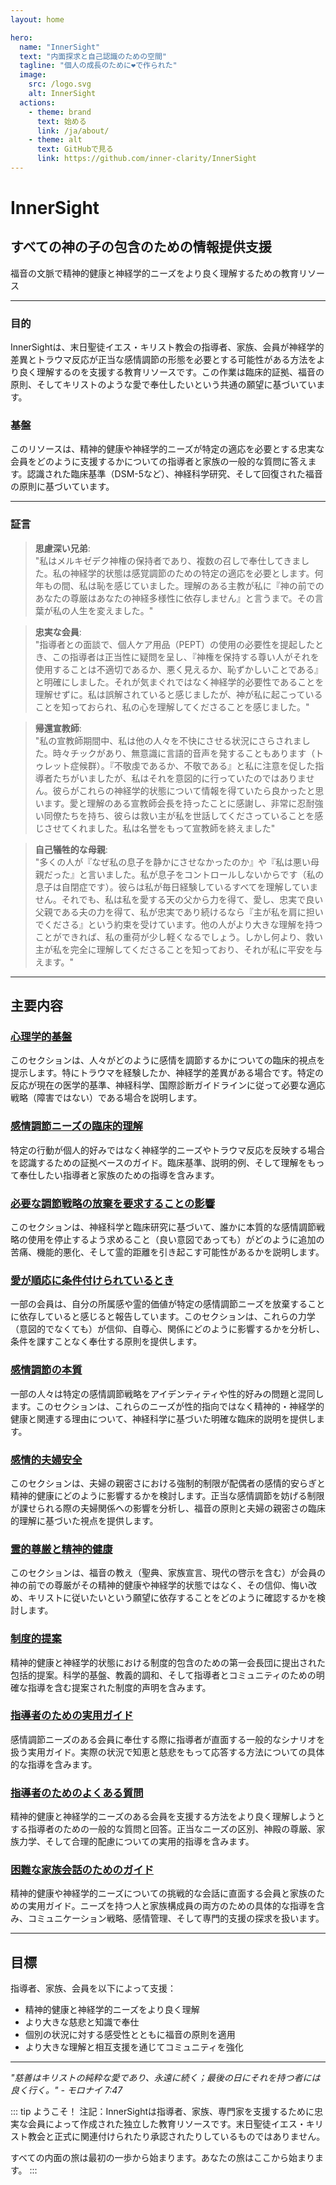 ```yaml
---
layout: home

hero:
  name: "InnerSight"
  text: "内面探求と自己認識のための空間"
  tagline: "個人の成長のために❤️で作られた"
  image:
    src: /logo.svg
    alt: InnerSight
  actions:
    - theme: brand
      text: 始める
      link: /ja/about/
    - theme: alt
      text: GitHubで見る
      link: https://github.com/inner-clarity/InnerSight
---
```

<!--content -->

<!--<ContenidoActualJa />-->

# InnerSight  
## すべての神の子の包含のための情報提供支援  

福音の文脈で精神的健康と神経学的ニーズをより良く理解するための教育リソース

---

### 目的

InnerSightは、末日聖徒イエス・キリスト教会の指導者、家族、会員が神経学的差異とトラウマ反応が正当な感情調節の形態を必要とする可能性がある方法をより良く理解するのを支援する教育リソースです。この作業は臨床的証拠、福音の原則、そしてキリストのような愛で奉仕したいという共通の願望に基づいています。

### 基盤

このリソースは、精神的健康や神経学的ニーズが特定の適応を必要とする忠実な会員をどのように支援するかについての指導者と家族の一般的な質問に答えます。認識された臨床基準（DSM-5など）、神経科学研究、そして回復された福音の原則に基づいています。

---

### 証言

> **思慮深い兄弟**: \
> "私はメルキゼデク神権の保持者であり、複数の召しで奉仕してきました。私の神経学的状態は感覚調節のための特定の適応を必要とします。何年もの間、私は恥を感じていました。理解のある主教が私に『神の前でのあなたの尊厳はあなたの神経多様性に依存しません』と言うまで。その言葉が私の人生を変えました。"

> **忠実な会員**: \
> "指導者との面談で、個人ケア用品（PEPT）の使用の必要性を提起したとき、この指導者は正当性に疑問を呈し、『神権を保持する尊い人がそれを使用することは不適切であるか、悪く見えるか、恥ずかしいことである』と明確にしました。それが気まぐれではなく神経学的必要性であることを理解せずに。私は誤解されていると感じましたが、神が私に起こっていることを知っておられ、私の心を理解してくださることを感じました。"

> **帰還宣教師**: \
> "私の宣教師期間中、私は他の人々を不快にさせる状況にさらされました。時々チックがあり、無意識に言語的音声を発することもあります（トゥレット症候群）。『不敬虔であるか、不敬である』と私に注意を促した指導者たちがいましたが、私はそれを意図的に行っていたのではありません。彼らがこれらの神経学的状態について情報を得ていたら良かったと思います。愛と理解のある宣教師会長を持ったことに感謝し、非常に忍耐強い同僚たちを持ち、彼らは救い主が私を世話してくださっていることを感じさせてくれました。私は名誉をもって宣教師を終えました"

> **自己犠牲的な母親**: \
> "多くの人が『なぜ私の息子を静かにさせなかったのか』や『私は悪い母親だった』と言いました。私が息子をコントロールしないからです（私の息子は自閉症です）。彼らは私が毎日経験しているすべてを理解していません。それでも、私は私を愛する天の父から力を得て、愛し、忠実で良い父親である夫の力を得て、私が忠実であり続けるなら『主が私を肩に担いでくださる』という約束を受けています。他の人がより大きな理解を持つことができれば、私の重荷が少し軽くなるでしょう。しかし何より、救い主が私を完全に理解してくださることを知っており、それが私に平安を与えます。"

---

## 主要内容

### [心理学的基盤](/ja/analisis_psicologico_apropiado_v2)
このセクションは、人々がどのように感情を調節するかについての臨床的視点を提示します。特にトラウマを経験したか、神経学的差異がある場合です。特定の反応が現在の医学的基準、神経科学、国際診断ガイドラインに従って必要な適応戦略（障害ではない）である場合を説明します。

### [感情調節ニーズの臨床的理解](/ja/fundamento_cientifico_validacion)
特定の行動が個人的好みではなく神経学的ニーズやトラウマ反応を反映する場合を認識するための証拠ベースのガイド。臨床基準、説明的例、そして理解をもって奉仕したい指導者と家族のための指導を含みます。

### [必要な調節戦略の放棄を要求することの影響](/ja/efectos_de_restricciones_coercitiva)
このセクションは、神経科学と臨床研究に基づいて、誰かに本質的な感情調節戦略の使用を停止するよう求めること（良い意図であっても）がどのように追加の苦痛、機能的悪化、そして霊的距離を引き起こす可能性があるかを説明します。

### [愛が順応に条件付けられているとき](/ja/chantaje_emocional)
一部の会員は、自分の所属感や霊的価値が特定の感情調節ニーズを放棄することに依存していると感じると報告しています。このセクションは、これらの力学（意図的でなくても）が信仰、自尊心、関係にどのように影響するかを分析し、条件を課すことなく奉仕する原則を提供します。

### [感情調節の本質](/ja/Naturaleza_regulacion_emocional)
一部の人々は特定の感情調節戦略をアイデンティティや性的好みの問題と混同します。このセクションは、これらのニーズが性的指向ではなく精神的・神経学的健康と関連する理由について、神経科学に基づいた明確な臨床的説明を提供します。

### [感情的夫婦安全](/ja/Seguridad_Emocional_Conyugal)
このセクションは、夫婦の親密さにおける強制的制限が配偶者の感情的安らぎと精神的健康にどのように影響するかを検討します。正当な感情調節を妨げる制限が課せられる際の夫婦関係への影響を分析し、福音の原則と夫婦の親密さの臨床的理解に基づいた視点を提供します。

### [霊的尊厳と精神的健康](/ja/sacerdocio_salud_mental_apropiado_v5)  
このセクションは、福音の教え（聖典、家族宣言、現代の啓示を含む）が会員の神の前での尊厳がその精神的健康や神経学的状態ではなく、その信仰、悔い改め、キリストに従いたいという願望に依存することをどのように確認するかを検討します。

### [制度的提案](/ja/propuesta_v1_esp)
精神的健康と神経学的状態における制度的包含のための第一会長団に提出された包括的提案。科学的基盤、教義的調和、そして指導者とコミュニティのための明確な指導を含む提案された制度的声明を含みます。

### [指導者のための実用ガイド](/ja/guia_practica_lideres)
感情調節ニーズのある会員に奉仕する際に指導者が直面する一般的なシナリオを扱う実用ガイド。実際の状況で知恵と慈悲をもって応答する方法についての具体的な指導を含みます。

### [指導者のためのよくある質問](/ja/PreguntasFrecuentes)
精神的健康と神経学的ニーズのある会員を支援する方法をより良く理解しようとする指導者のための一般的な質問と回答。正当なニーズの区別、神殿の尊厳、家族力学、そして合理的配慮についての実用的指導を含みます。

### [困難な家族会話のためのガイド](/ja/Guia_conversacion)
精神的健康や神経学的ニーズについての挑戦的な会話に直面する会員と家族のための実用ガイド。ニーズを持つ人と家族構成員の両方のための具体的な指導を含み、コミュニケーション戦略、感情管理、そして専門的支援の探求を扱います。

---

## 目標

指導者、家族、会員を以下によって支援：

- 精神的健康と神経学的ニーズをより良く理解
- より大きな慈悲と知識で奉仕
- 個別の状況に対する感受性とともに福音の原則を適用
- より大きな理解と相互支援を通じてコミュニティを強化

---

*"慈善はキリストの純粋な愛であり、永遠に続く；最後の日にそれを持つ者には良く行く。" - モロナイ 7:47*

::: tip ようこそ！
注記：InnerSightは指導者、家族、専門家を支援するために忠実な会員によって作成された独立した教育リソースです。末日聖徒イエス・キリスト教会と正式に関連付けられたり承認されたりしているものではありません。

すべての内面の旅は最初の一歩から始まります。あなたの旅はここから始まります。
:::